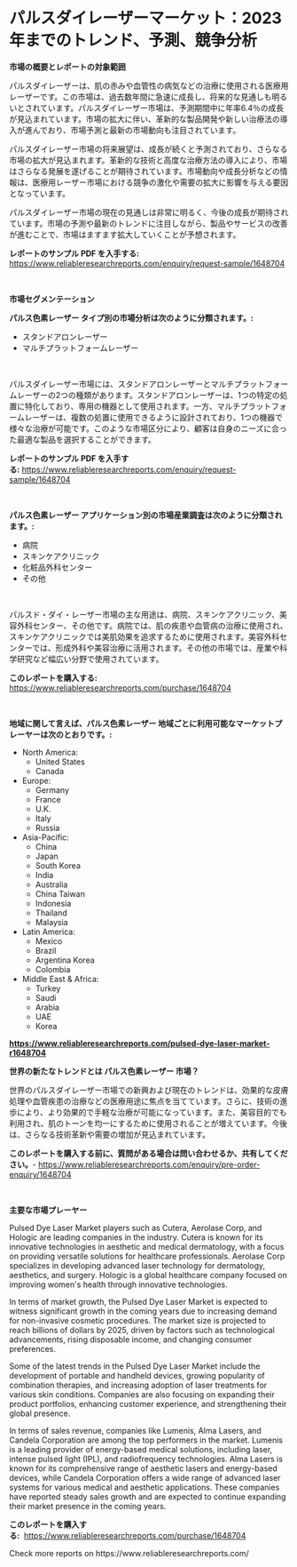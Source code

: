 <p><h1>パルスダイレーザーマーケット：2023年までのトレンド、予測、競争分析</h1></p><p><strong>市場の概要とレポートの対象範囲</strong></p>
<p><p>パルスダイレーザーは、肌の赤みや血管性の病気などの治療に使用される医療用レーザーです。この市場は、過去数年間に急速に成長し、将来的な見通しも明るいとされています。パルスダイレーザー市場は、予測期間中に年率6.4％の成長が見込まれています。市場の拡大に伴い、革新的な製品開発や新しい治療法の導入が進んでおり、市場予測と最新の市場動向も注目されています。</p><p>パルスダイレーザー市場の将来展望は、成長が続くと予測されており、さらなる市場の拡大が見込まれます。革新的な技術と高度な治療方法の導入により、市場はさらなる発展を遂げることが期待されています。市場動向や成長分析などの情報は、医療用レーザー市場における競争の激化や需要の拡大に影響を与える要因となっています。</p><p>パルスダイレーザー市場の現在の見通しは非常に明るく、今後の成長が期待されています。市場の予測や最新のトレンドに注目しながら、製品やサービスの改善が進むことで、市場はますます拡大していくことが予想されます。</p></p>
<p><strong>レポートのサンプル PDF を入手する:</strong> <a href="https://www.reliableresearchreports.com/enquiry/request-sample/1648704">https://www.reliableresearchreports.com/enquiry/request-sample/1648704</a></p>
<p>&nbsp;</p>
<p><strong>市場セグメンテーション</strong></p>
<p><strong>パルス色素レーザー タイプ別の市場分析は次のように分類されます。:</strong></p>
<p><ul><li>スタンドアロンレーザー</li><li>マルチプラットフォームレーザー</li></ul></p>
<p>&nbsp;</p>
<p><p>パルスダイレーザー市場には、スタンドアロンレーザーとマルチプラットフォームレーザーの2つの種類があります。スタンドアロンレーザーは、1つの特定の処置に特化しており、専用の機器として使用されます。一方、マルチプラットフォームレーザーは、複数の処置に使用できるように設計されており、1つの機器で様々な治療が可能です。このような市場区分により、顧客は自身のニーズに合った最適な製品を選択することができます。</p></p>
<p><strong>レポートのサンプル PDF を入手する:</strong>&nbsp;<a href="https://www.reliableresearchreports.com/enquiry/request-sample/1648704">https://www.reliableresearchreports.com/enquiry/request-sample/1648704</a></p>
<p>&nbsp;</p>
<p><strong> パルス色素レーザー アプリケーション別の市場産業調査は次のように分類されます。:</strong></p>
<p><ul><li>病院</li><li>スキンケアクリニック</li><li>化粧品外科センター</li><li>その他</li></ul></p>
<p>&nbsp;</p>
<p><p>パルスド・ダイ・レーザー市場の主な用途は、病院、スキンケアクリニック、美容外科センター、その他です。病院では、肌の疾患や血管病の治療に使用され、スキンケアクリニックでは美肌効果を追求するために使用されます。美容外科センターでは、形成外科や美容治療に活用されます。その他の市場では、産業や科学研究など幅広い分野で使用されています。</p></p>
<p><strong>このレポートを購入する:</strong>&nbsp; <a href="https://www.reliableresearchreports.com/purchase/1648704">https://www.reliableresearchreports.com/purchase/1648704</a></p>
<p>&nbsp;</p>
<p><strong>地域に関して言えば、パルス色素レーザー 地域ごとに利用可能なマーケットプレーヤーは次のとおりです。:</strong></p>
<p><ul>
    <li>
        North America:
        <ul>
            <li>United States</li>
            <li>Canada</li>
        </ul>
    </li>
    <li>
        Europe:
        <ul>
            <li>Germany</li>
            <li>France</li>
            <li>U.K.</li>
            <li>Italy</li>
            <li>Russia</li>
        </ul>
    </li>
    <li>
        Asia-Pacific:
        <ul>
            <li>China</li>
            <li>Japan</li>
            <li>South Korea</li>
            <li>India</li>
            <li>Australia</li>
            <li>China Taiwan</li>
            <li>Indonesia</li>
            <li>Thailand</li>
            <li>Malaysia</li>
        </ul>
    </li>
    <li>
        Latin America:
        <ul>
            <li>Mexico</li>
            <li>Brazil</li>
            <li>Argentina Korea</li>
            <li>Colombia</li>
        </ul>
    </li>
    <li>
        Middle East & Africa:
        <ul>
            <li>Turkey</li>
            <li>Saudi</li>
            <li>Arabia</li>
            <li>UAE</li>
            <li>Korea</li>
        </ul>
    </li>
    </ul></p>
<p><strong><a href="https://www.reliableresearchreports.com/pulsed-dye-laser-market-r1648704">https://www.reliableresearchreports.com/pulsed-dye-laser-market-r1648704</a></strong>&nbsp;</p>
<p><strong>世界の新たなトレンドとは パルス色素レーザー 市場？</strong></p>
<p><p>世界のパルスダイレーザー市場での新興および現在のトレンドは、効果的な皮膚処理や血管疾患の治療などの医療用途に焦点を当てています。さらに、技術の進歩により、より効果的で手軽な治療が可能になっています。また、美容目的でも利用され、肌のトーンを均一にするために使用されることが増えています。今後は、さらなる技術革新や需要の増加が見込まれています。</p></p>
<p><strong>このレポートを購入する前に、質問がある場合は問い合わせるか、共有してください。</strong>- <a href="https://www.reliableresearchreports.com/enquiry/pre-order-enquiry/1648704">https://www.reliableresearchreports.com/enquiry/pre-order-enquiry/1648704</a></p>
<p>&nbsp;</p>
<p><strong>主要な市場プレーヤー</strong></p>
<p><p>Pulsed Dye Laser Market players such as Cutera, Aerolase Corp, and Hologic are leading companies in the industry. Cutera is known for its innovative technologies in aesthetic and medical dermatology, with a focus on providing versatile solutions for healthcare professionals. Aerolase Corp specializes in developing advanced laser technology for dermatology, aesthetics, and surgery. Hologic is a global healthcare company focused on improving women's health through innovative technologies.</p><p>In terms of market growth, the Pulsed Dye Laser Market is expected to witness significant growth in the coming years due to increasing demand for non-invasive cosmetic procedures. The market size is projected to reach billions of dollars by 2025, driven by factors such as technological advancements, rising disposable income, and changing consumer preferences.</p><p>Some of the latest trends in the Pulsed Dye Laser Market include the development of portable and handheld devices, growing popularity of combination therapies, and increasing adoption of laser treatments for various skin conditions. Companies are also focusing on expanding their product portfolios, enhancing customer experience, and strengthening their global presence.</p><p>In terms of sales revenue, companies like Lumenis, Alma Lasers, and Candela Corporation are among the top performers in the market. Lumenis is a leading provider of energy-based medical solutions, including laser, intense pulsed light (IPL), and radiofrequency technologies. Alma Lasers is known for its comprehensive range of aesthetic lasers and energy-based devices, while Candela Corporation offers a wide range of advanced laser systems for various medical and aesthetic applications. These companies have reported steady sales growth and are expected to continue expanding their market presence in the coming years.</p></p>
<p><strong>このレポートを購入する:</strong>&nbsp;&nbsp;<a href="https://www.reliableresearchreports.com/purchase/1648704">https://www.reliableresearchreports.com/purchase/1648704</a></p>
<p>Check more reports on https://www.reliableresearchreports.com/</p>